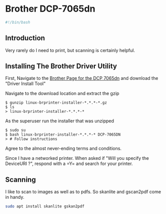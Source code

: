 # Brother DCP-7065dn

```bash
#!/bin/bash
```

## Introduction

Very rarely do I need to print, but scanning is certainly helpful.
## Installing The Brother Driver Utility

First, Navigate to the  [Brother Page for the DCP 7065dn](https://support.brother.com/g/b/downloadlist.aspx?c=us&lang=en&prod=dcp7065dn_all&os=128) and download the "Driver Install Tool"

Navigate to the download location and extract the gzip

```shell
$ gunzip linux-brprinter-installer-*.*.*-*.gz
$ ls
> linux-brprinter-installer-*.*.*-*
```

As the superuser run the installer that was unzipped

```shell
$ sudo su
$ bash linux-brprinter-installer-*.*.*-* DCP-7065DN
> # Follow instructions
```

Agree to the almost never-ending terms and conditions.

Since I have a networked printer. When asked if "Will you specify the DeviceURI ?", respond with a =Y= and search for your printer.

## Scanning

I like to scan to images as well as to pdfs. So skanlite and gscan2pdf come in handy.

```bash
sudo apt install skanlite gskan2pdf
```
